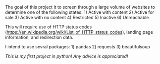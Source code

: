 The goal of this project it to screen through a large volume of websites to determine one of the following states: 
    1) Active with content 
    2) Active for sale 
    3) Active with no content 
    4) Restricted 
    5) Inactive 
    6) Unreachable

This will require use of HTTP status codes (https://en.wikipedia.org/wiki/List_of_HTTP_status_codes), landing page information, and redirection data.

I intend to use sevral packages:
    1) pandas
    2) requests
    3) beautifulsoup

*This is my first project in python! Any advice is appreciated!*
